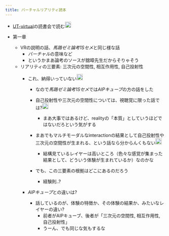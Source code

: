 ```yaml
---
title: バーチャルリアリティ読本
---
```


* [UT-virtual](UT-virtual.md)の読書会で読む<img src='https://scrapbox.io/api/pages/blu3mo-public/blu3mo/icon' alt='blu3mo.icon' height="19.5"/>

* 第一章
  
  * VRの説明の話、*馬路ゼミ論考1Sセメ*と同じ様な話
    * *バーチャル*の意味など
    * というかまあ論考のソースが舘暲先生だからそりゃそう
  * リアリティの三要素: 三次元の空間性, 相互作用性, 自己投射性
    * これ、納得いっていない<img src='https://scrapbox.io/api/pages/blu3mo-public/blu3mo/icon' alt='blu3mo.icon' height="19.5"/>

      * なので*馬路ゼミ論考1Sセメ*では*AIPキューブ*の方の話をした
      * 自己投射性や三次元の空間性については、視聴覚に限った話では?<img src='https://scrapbox.io/api/pages/blu3mo-public/blu3mo/icon' alt='blu3mo.icon' height="19.5"/>

        * まあ大事ではあるけど、realityの「本質」としていうほどではないだろという気がする
      * まあでもマルチモーダルなinteractionの結果として自己投射性や三次元の空間性が生まれる、という話なら分からんくもない<img src='https://scrapbox.io/api/pages/blu3mo-public/blu3mo/icon' alt='blu3mo.icon' height="19.5"/>

        * 結構見ているレイヤーは高いところ（色々な感覚が集まった結果として、どういう体験が生まれているか）なのかな
      * でも、この三要素の根拠はどこにあるのだろう
        * 経験則..?
    * *AIPキューブ*との違いは?
      * 話しているのが、体験の特徴か、その体験の結果か、みたいなレイヤーの違い?
        * 前者がAIPキューブ、後者が「三次元の空間性, 相互作用性, 自己投射性」
        * うーん、でも同じな気もするな
